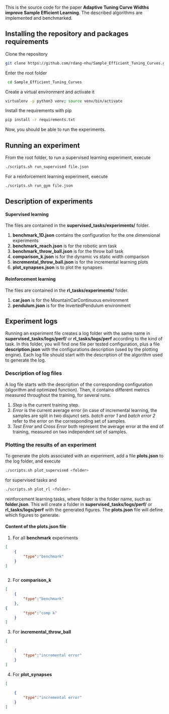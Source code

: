 This is the source code for the paper **Adaptive Tuning Curve Widths improve Sample Efficient Learning**. The described algorithms are implemented and benchmarked.

## Installing the repository and packages requirements

Clone the repository
 ````bash
 git clone https://github.com/rdang-nhu/Sample_Efficient_Tuning_Curves.git
 ````
Enter the root folder
````bash
 cd Sample_Efficient_Tuning_Curves
 ````
Create a virtual environment and activate it
````bash
virtualenv -p python3 venv; source venv/bin/activate
````
Install the requirements with pip
````bash
pip install -r requirements.txt
````
Now, you should be able to run the experiments.

## Running an experiment

From the root folder, to run a supervised learning experiment, execute
````bash
./scripts.sh run_supervised file.json
````
For a reinforcement learning experiment, execute
````bash
./scripts.sh run_gym file.json
````

## Description of experiments
#### Supervised learning
The files are contained in the **supervised_tasks/experiments/** folder.

1. **benchmark_1D.json** contains the configuration for the one dimensional experiments
2.  **benchmark_reach.json** is for the robotic arm task
3.  **benchmark_throw_ball.json** is for the throw ball task
4.  **comparison_k.json** is for the dynamic vs static width comparison
5.  **incremental_throw_ball.json** is for the incremental learning plots
6.  **plot_synapses.json** is to plot the synapses

#### Reinforcement learning
The files are contained in the **rl_tasks/experiments/** folder.

1. **car.json** is for the MountainCarContinuous environment
2.  **pendulum.json** is for the InvertedPendulum environment

## Experiment logs

Running an experiment file creates a log folder with the same name in **supervised_tasks/logs/perf/** or **rl_tasks/logs/perf** according to the kind of task. In this folder, you will find one file per tested configuration, plus a file **description.json** with the configurations description (used by the plotting engine). Each log file should start with the description of the algorithm used to generate the log.

### Description of log files

A log file starts with the description of the corresponding configuration (algorithm and optimized function). Then, it contains different metrics measured throughout the training, for several runs.

1. *Step* is the current training step.
2. *Error* is the current average error (in case of incremental learning, the samples are split in two disjunct sets. *batch error 1* and *batch error 2* refer to the error on the corresponding set of samples.
3. *Test Error* and *Cross Error* both represent the average error at the end of training, measured on two independent set of samples.

### Plotting the results of an experiment

To generate the plots associated with an experiment, add a file **plots.json** to the log folder, and execute
````bash
./scripts.sh plot_supervised <folder>
````
for supervised tasks and 
````bash
./scripts.sh plot_rl <folder>
````
reinforcement learning tasks, where folder is the folder name, such as **folder.json**. This will create a folder in **supervised_tasks/logs/perf/** or **rl_tasks/logs/perf** with the generated figures. The **plots.json** file will define which figures to generate.

#### Content of the plots.json file
1. For all **benchmark** experiments
````json
[
	{ 
		"type":"benchmark"
	}
]
	
````
2. For **comparison_k**
````json
[
	{ 
		"type":"benchmark"
	},
{ 
		"type":"comp k"
	}
]
````
3. For **incremental_throw_ball**
````json
[
	
	{ 
		"type":"incremental error"
	}
]
````
4. For **plot_synapses**
````json
[
	
	{ 
		"type":"incremental error"
	}
]
````
